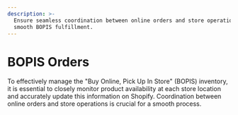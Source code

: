```yaml
---
description: >-
  Ensure seamless coordination between online orders and store operations for a
  smooth BOPIS fulfillment.
---
```


# BOPIS Orders

To effectively manage the "Buy Online, Pick Up In Store" (BOPIS) inventory, it is essential to closely monitor product availability at each store location and accurately update this information on Shopify. Coordination between online orders and store operations is crucial for a smooth process.

###
